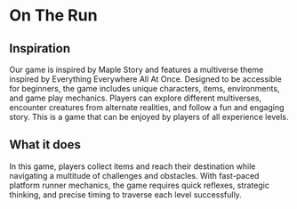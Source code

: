 # On The Run
## Inspiration
Our game is inspired by Maple Story and features a multiverse theme inspired by Everything Everywhere All At Once. 
Designed to be accessible for beginners, the game includes unique characters, items, environments, and game play mechanics. 
Players can explore different multiverses, encounter creatures from alternate realities, and follow a fun and engaging story. 
This is a game that can be enjoyed by players of all experience levels.

## What it does
In this game, players collect items and reach their destination while navigating a multitude of challenges and obstacles. 
With fast-paced platform runner mechanics, the game requires quick reflexes, strategic thinking, and precise timing to traverse each level successfully.
